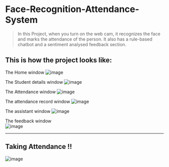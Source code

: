 # Face-Recognition-Attendance-System

> In this Project, when you turn on the web cam, it recognizes the face and marks the attendance of the person. It also has a rule-based chatbot and a sentiment analysed feedback section. 

## This is how the project looks like:

The Home window
![image](https://user-images.githubusercontent.com/64833579/204650044-37381104-ba7c-4838-952e-8fcedaeb53d0.png)

The Student details window
![image](https://user-images.githubusercontent.com/64833579/204650131-fba56ea8-d73d-4166-9744-0b8e08a1e4da.png)

The Attendance window
![image](https://user-images.githubusercontent.com/64833579/204650265-d4ab51f7-3ab6-4497-b570-1e52a2cbcec5.png)

The attendance record window
![image](https://user-images.githubusercontent.com/64833579/204650356-b2827f2e-27c5-46a4-b784-d8f8b4c3696d.png)

The assistant window
![image](https://user-images.githubusercontent.com/64833579/204650608-02b14c46-546a-4037-b57c-3e16a42d64dd.png)

The feedback window<br>
![image](https://user-images.githubusercontent.com/64833579/204651604-780f8cff-6398-4bb3-b2bc-951d5533d4aa.png)

<hr>


## Taking Attendance !!

![image](https://user-images.githubusercontent.com/64833579/206478954-4eb3a71d-f512-4f4b-a470-bdb9309d0bcd.png)
